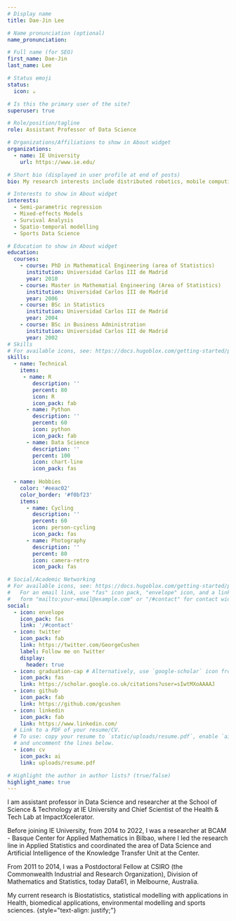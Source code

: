 ```yaml
---
# Display name
title: Dae-Jin Lee

# Name pronunciation (optional)
name_pronunciation: 

# Full name (for SEO)
first_name: Dae-Jin
last_name: Lee

# Status emoji
status:
  icon: ☕️

# Is this the primary user of the site?
superuser: true

# Role/position/tagline
role: Assistant Professor of Data Science

# Organizations/Affiliations to show in About widget
organizations:
  - name: IE University
    url: https://www.ie.edu/

# Short bio (displayed in user profile at end of posts)
bio: My research interests include distributed robotics, mobile computing and programmable matter.

# Interests to show in About widget
interests:
  - Semi-parametric regression
  - Mixed-effects Models
  - Survival Analysis
  - Spatio-temporal modelling
  - Sports Data Science

# Education to show in About widget
education:
  courses:
    - course: PhD in Mathematical Engineering (area of Statistics)
      institution: Universidad Carlos III de Madrid
      year: 2010
    - course: Master in Mathematial Engineering (Area of Statistics)
      institution: Universidad Carlos III de Madrid
      year: 2006
    - course: BSc in Statistics
      institution: Universidad Carlos III de Madrid
      year: 2004
    - course: BSc in Business Administration
      institution: Universidad Carlos III de Madrid
      year: 2002
# Skills
# For available icons, see: https://docs.hugoblox.com/getting-started/page-builder/#icons
skills:
  - name: Technical
    items:
     - name: R
        description: ''
        percent: 80
        icon: R
        icon_pack: fab
      - name: Python
        description: ''
        percent: 60
        icon: python
        icon_pack: fab
      - name: Data Science
        description: ''
        percent: 100
        icon: chart-line
        icon_pack: fas
        
  - name: Hobbies
    color: '#eeac02'
    color_border: '#f0bf23'
    items:
      - name: Cycling
        description: ''
        percent: 60
        icon: person-cycling
        icon_pack: fas
      - name: Photography
        description: ''
        percent: 80
        icon: camera-retro
        icon_pack: fas

# Social/Academic Networking
# For available icons, see: https://docs.hugoblox.com/getting-started/page-builder/#icons
#   For an email link, use "fas" icon pack, "envelope" icon, and a link in the
#   form "mailto:your-email@example.com" or "/#contact" for contact widget.
social:
  - icon: envelope
    icon_pack: fas
    link: '/#contact'
  - icon: twitter
    icon_pack: fab
    link: https://twitter.com/GeorgeCushen
    label: Follow me on Twitter
    display:
      header: true
  - icon: graduation-cap # Alternatively, use `google-scholar` icon from `ai` icon pack
    icon_pack: fas
    link: https://scholar.google.co.uk/citations?user=sIwtMXoAAAAJ
  - icon: github
    icon_pack: fab
    link: https://github.com/gcushen
  - icon: linkedin
    icon_pack: fab
    link: https://www.linkedin.com/
  # Link to a PDF of your resume/CV.
  # To use: copy your resume to `static/uploads/resume.pdf`, enable `ai` icons in `params.yaml`,
  # and uncomment the lines below.
  - icon: cv
    icon_pack: ai
    link: uploads/resume.pdf

# Highlight the author in author lists? (true/false)
highlight_name: true
---
```


I am assistant professor in Data Science and researcher at the School of Science & Technology at IE University and Chief Scientist of the Health & Tech Lab at ImpactXcelerator. 

Before joining IE University, from 2014 to 2022, I was a researcher at BCAM - Basque Center for Applied Mathematics in Bilbao, where I led the research line in Applied Statistics and coordinated the area of Data Science and Artificial Intelligence of the Knowledge Transfer Unit at the Center. 

From 2011 to 2014, I was a Postdoctoral Fellow at CSIRO (the Commonwealth Industrial and Research Organization), Division of Mathematics and Statistics, today Data61, in Melbourne, Australia.

My current research is Biostatistics, statistical modelling with applications in Health, biomedical applications, environmental modelling and sports sciences.
{style="text-align: justify;"}
